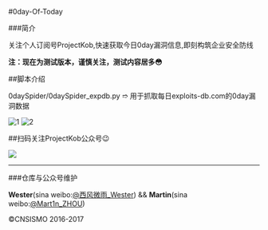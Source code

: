 #0day-Of-Today

###简介

关注个人订阅号ProjectKob,快速获取今日0day漏洞信息,即刻构筑企业安全防线

**注：现在为测试版本，谨慎关注，测试内容居多😳**

##脚本介绍

0daySpider/0daySpider_expdb.py  ➱  用于抓取每日exploits-db.com的0day漏洞数据

![1](https://github.com/We5ter/0day-Of-Today/blob/master/Screen%20Shot%202016-12-30%20at%209.20.50%20PM.png)
![2](https://github.com/We5ter/0day-Of-Today/blob/master/Screen%20Shot%202016-12-30%20at%209.21.31%20PM.png)


##扫码关注ProjectKob公众号😉



<img src="https://github.com/We5ter/Common-Vuls-Db/blob/master/qrcode_for_gh_ada8f4239586_258.jpg">

<hr>

###仓库与公众号维护

**Wester**(sina weibo:<a href="http://weibo.com/zzyme" target="_blank">@西风微雨_Wester</a>) && **Martin**(sina weibo:<a href="http://weibo.com/u/1312149403" target="_blank">@Mart1n_ZHOU</a>)

&copy;CNSISMO 2016-2017
